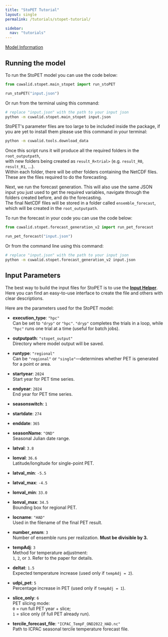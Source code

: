 ```yaml
---
title: "StoPET Tutorial"
layout: single
permalink: /tutorials/stopet-tutorial/

sidebar:
  nav: "tutorials"
---
```


<a href="/model-info/stopet-model" class="btn btn--primary">Model Information</a>

## Running the model

To run the StoPET model you can use the code below:

```python
from cuwalid.stopet.main_stopet import run_stoPET

run_stoPET("input.json")
```

Or run from the terminal using this command:

```bash
# replace "input.json" with the path to your input json
python -m cuwalid.stopet.main_stopet input.json
```

StoPET's parameter files are too large to be included inside the package, if you are yet to install them please use this command in your terminal:
```bash
python -m cuwalid.tools.download_data
```


Once this script runs it will produce all the required folders in the `root_outputpath`,  
with new folders being created as `result_R<trial>` (e.g. `result_R0`, `result_R1`, …).  
Within each folder, there will be other folders containing the NetCDF files.  
These are the files required to do the forecasting.

Next, we run the forecast generation. This will also use the same JSON input you just used to get the required variables, navigate through the folders created before, and do the forecasting.  
The final NetCDF files will be stored in a folder called `ensemble_forecast`, which will be created in the `root_outputpath`.

To run the forecast in your code you can use the code below:

```python
from cuwalid.stopet.forecast_generation_v2 import run_pet_forecast

run_pet_forecast("input.json")
```

Or from the command line using this command:

```bash
# replace "input.json" with the path to your input json
python -m cuwalid.stopet.forecast_generation_v2 input.json
```

## Input Parameters

The best way to build the input files for StoPET is to use the [**Input Helper**](/tools/input-helper/).  
Here you can find an easy-to-use interface to create the file and others with clear descriptions.

Here are the parameters used for the StoPET model:

- **execution_type**: `"hpc"`  
  Can be set to `"dryp"` or `"hpc"`. `"dryp"` completes the trials in a loop, while `"hpc"` runs one trial at a time (useful for batch jobs).

- **outputpath**: `"stopet_output"`  
  Directory where model output will be saved.

- **runtype**: `"regional"`  
  Can be `"regional"` or `"single"`—determines whether PET is generated for a point or area.

- **startyear**: `2024`  
  Start year for PET time series.

- **endyear**: `2024`  
  End year for PET time series.

- **seasonswitch**: `1`  
- **startdate**: `274`  
- **enddate**: `365`  
- **seasonName**: `"OND"`  
  Seasonal Julian date range.

- **latval**: `3.8`  
- **lonval**: `36.6`  
  Latitude/longitude for single-point PET.

- **latval_min**: `-5.5`  
- **latval_max**: `-4.5`  
- **lonval_min**: `33.0`  
- **lonval_max**: `34.5`  
  Bounding box for regional PET.

- **locname**: `"HAD"`  
  Used in the filename of the final PET result.

- **number_ensm**: `3`  
  Number of ensemble runs per realization. **Must be divisible by 3.**

- **tempAdj**: `3`  
  Method for temperature adjustment:  
  `1`, `2`, or `3`. Refer to the paper for details.

- **deltat**: `1.5`  
  Expected temperature increase (used only if `tempAdj = 2`).

- **udpi_pet**: `5`  
  Percentage increase in PET (used only if `tempAdj = 1`).

- **slice_only**: `6`  
  PET slicing mode:  
  `0` = run full PET year + slice;  
  `1` = slice only (if full PET already run).

- **tercile_forecast_file**: `"ICPAC_TempF_OND2022_HAD.nc"`  
  Path to ICPAC seasonal tercile temperature forecast file.
